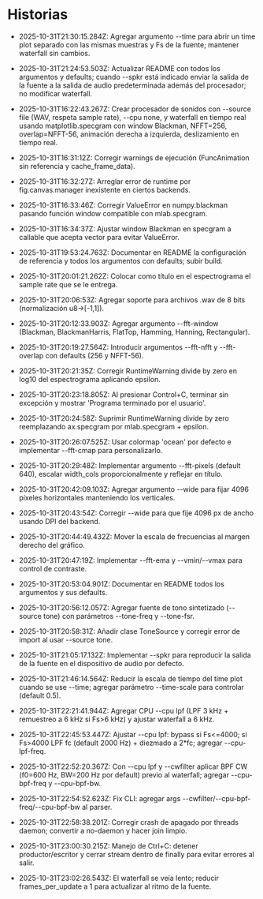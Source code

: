 # Historias

- 2025-10-31T21:30:15.284Z: Agregar argumento --time para abrir un time plot separado con las mismas muestras y Fs de la fuente; mantener waterfall sin cambios.


- 2025-10-31T21:24:53.503Z: Actualizar README con todos los argumentos y defaults; cuando --spkr está indicado enviar la salida de la fuente a la salida de audio predeterminada además del procesador; no modificar waterfall.

- 2025-10-31T16:22:43.267Z: Crear procesador de sonidos con --source file (WAV, respeta sample rate), --cpu none, y waterfall en tiempo real usando matplotlib.specgram con window Blackman, NFFT=256, overlap=NFFT-56, animación derecha a izquierda, deslizamiento en tiempo real.

- 2025-10-31T16:31:12Z: Corregir warnings de ejecución (FuncAnimation sin referencia y cache_frame_data).

- 2025-10-31T16:32:27Z: Arreglar error de runtime por fig.canvas.manager inexistente en ciertos backends.

- 2025-10-31T16:33:46Z: Corregir ValueError en numpy.blackman pasando función window compatible con mlab.specgram.

- 2025-10-31T16:34:37Z: Ajustar window Blackman en specgram a callable que acepta vector para evitar ValueError.
- 2025-10-31T19:53:24.763Z: Documentar en README la configuración de referencia y todos los argumentos con defaults; subir build.

- 2025-10-31T20:01:21.262Z: Colocar como título en el espectrograma el sample rate que se le entrega.
- 2025-10-31T20:06:53Z: Agregar soporte para archivos .wav de 8 bits (normalización u8→[-1,1]).
- 2025-10-31T20:12:33.903Z: Agregar argumento --fft-window (Blackman, BlackmanHarris, FlatTop, Hamming, Hanning, Rectangular).
- 2025-10-31T20:19:27.564Z: Introducir argumentos --fft-nfft y --fft-overlap con defaults (256 y NFFT-56).
- 2025-10-31T20:21:35Z: Corregir RuntimeWarning divide by zero en log10 del espectrograma aplicando epsilon.

- 2025-10-31T20:23:18.805Z: Al presionar Control+C, terminar sin excepción y mostrar 'Programa terminado por el usuario'.

- 2025-10-31T20:24:58Z: Suprimir RuntimeWarning divide by zero reemplazando ax.specgram por mlab.specgram + epsilon.
- 2025-10-31T20:26:07.525Z: Usar colormap 'ocean' por defecto e implementar --fft-cmap para personalizarlo.
- 2025-10-31T20:29:48Z: Implementar argumento --fft-pixels (default 640), escalar width_cols proporcionalmente y reflejar en título.
- 2025-10-31T20:42:09.103Z: Agregar argumento --wide para fijar 4096 píxeles horizontales manteniendo los verticales.
- 2025-10-31T20:43:54Z: Corregir --wide para que fije 4096 px de ancho usando DPI del backend.
- 2025-10-31T20:44:49.432Z: Mover la escala de frecuencias al margen derecho del gráfico.
- 2025-10-31T20:47:19Z: Implementar --fft-ema y --vmin/--vmax para control de contraste.
- 2025-10-31T20:53:04.901Z: Documentar en README todos los argumentos y sus defaults.
- 2025-10-31T20:56:12.057Z: Agregar fuente de tono sintetizado (--source tone) con parámetros --tone-freq y --tone-fsr.
- 2025-10-31T20:58:31Z: Añadir clase ToneSource y corregir error de import al usar --source tone.
- 2025-10-31T21:05:17.132Z: Implementar --spkr para reproducir la salida de la fuente en el dispositivo de audio por defecto.
- 2025-10-31T21:46:14.564Z: Reducir la escala de tiempo del time plot cuando se use --time; agregar parámetro --time-scale para controlar (default 0.5).
- 2025-10-31T22:21:41.944Z: Agregar CPU --cpu lpf (LPF 3 kHz + remuestreo a 6 kHz si Fs>6 kHz) y ajustar waterfall a 6 kHz.
- 2025-10-31T22:45:53.447Z: Ajustar --cpu lpf: bypass si Fs<=4000; si Fs>4000 LPF fc (default 2000 Hz) + diezmado a 2*fc; agregar --cpu-lpf-freq.
- 2025-10-31T22:52:20.367Z: Con --cpu lpf y --cwfilter aplicar BPF CW (f0=600 Hz, BW=200 Hz por default) previo al waterfall; agregar --cpu-bpf-freq y --cpu-bpf-bw.
- 2025-10-31T22:54:52.623Z: Fix CLI: agregar args --cwfilter/--cpu-bpf-freq/--cpu-bpf-bw al parser.
- 2025-10-31T22:58:38.201Z: Corregir crash de apagado por threads daemon; convertir a no-daemon y hacer join limpio.
- 2025-10-31T23:00:30.215Z: Manejo de Ctrl+C: detener productor/escritor y cerrar stream dentro de finally para evitar errores al salir.
- 2025-10-31T23:02:26.543Z: El waterfall se veía lento; reducir frames_per_update a 1 para actualizar al ritmo de la fuente.
